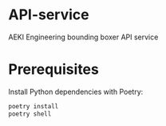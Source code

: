 # API-service

AEKI Engineering bounding boxer API service

# Prerequisites

Install Python dependencies with Poetry:

```sh
poetry install
poetry shell
```
